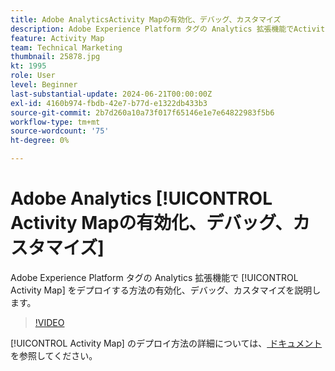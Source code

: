 ```yaml
---
title: Adobe AnalyticsActivity Mapの有効化、デバッグ、カスタマイズ
description: Adobe Experience Platform タグの Analytics 拡張機能でActivity Mapをデプロイする方法の有効化、デバッグ、カスタマイズを説明します。
feature: Activity Map
team: Technical Marketing
thumbnail: 25878.jpg
kt: 1995
role: User
level: Beginner
last-substantial-update: 2024-06-21T00:00:00Z
exl-id: 4160b974-fbdb-42e7-b77d-e1322db433b3
source-git-commit: 2b7d260a10a73f017f65146e1e7e64822983f5b6
workflow-type: tm+mt
source-wordcount: '75'
ht-degree: 0%

---
```


# Adobe Analytics [!UICONTROL Activity Mapの有効化、デバッグ、カスタマイズ &#x200B;]

Adobe Experience Platform タグの Analytics 拡張機能で [!UICONTROL Activity Map] をデプロイする方法の有効化、デバッグ、カスタマイズを説明します。

>[!VIDEO](https://video.tv.adobe.com/v/25878?quality=12&learn=on)

[!UICONTROL Activity Map] のデプロイ方法の詳細については、[ ドキュメント ](https://experienceleague.adobe.com/en/docs/analytics/analyze/activity-map/getting-started/activitymap-enable) を参照してください。
